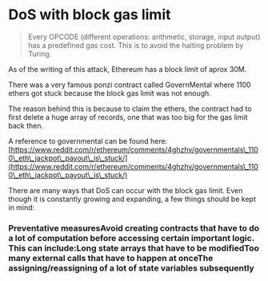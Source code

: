 # DoS with block gas limit

> Every OPCODE (different operations: arithmetic, storage, input output) has a predefined gas cost. This is to avoid the halting problem by Turing.

As of the writing of this attack, Ethereum has a block limit of aprox 30M.

There was a very famous ponzi contract called GovernMental where 1100 ethers got stuck because the block gas limit was not enough.

The reason behind this is because to claim the ethers, the contract had to first delete a huge array of records, one that was too big for the gas limit back then.

A reference to governmental can be found here: [https://www.reddit.com/r/ethereum/comments/4ghzhv/governmentals\_1100\_eth\_jackpot\_payout\_is\_stuck/](https://www.reddit.com/r/ethereum/comments/4ghzhv/governmentals\_1100\_eth\_jackpot\_payout\_is\_stuck/)

There are many ways that DoS can occur with the block gas limit. Even though it is constantly growing and expanding, a few things should be kept in mind:

### Preventative measuresAvoid creating contracts that have to do a lot of computation before accessing certain important logic. This can include:Long state arrays that have to be modifiedToo many external calls that have to happen at onceThe assigning/reassigning of a lot of state variables subsequently
